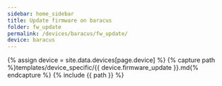 ```yaml
---
sidebar: home_sidebar
title: Update firmware on baracus
folder: fw_update
permalink: /devices/baracus/fw_update/
device: baracus
---
```

{% assign device = site.data.devices[page.device] %}
{% capture path %}templates/device_specific/{{ device.firmware_update }}.md{% endcapture %}
{% include {{ path }} %}

